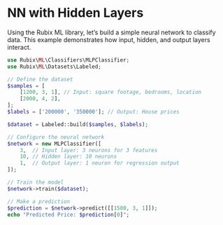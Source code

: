 # NN with Hidden Layers

Using the Rubix ML library, let’s build a simple neural network to classify data. This example demonstrates how input, hidden, and output layers interact.

```php
use Rubix\ML\Classifiers\MLPClassifier;
use Rubix\ML\Datasets\Labeled;

// Define the dataset
$samples = [
    [1200, 3, 1], // Input: square footage, bedrooms, location
    [2000, 4, 2],
];
$labels = ['200000', '350000']; // Output: House prices

$dataset = Labeled::build($samples, $labels);

// Configure the neural network
$network = new MLPClassifier([
    3,  // Input layer: 3 neurons for 3 features
    10, // Hidden layer: 10 neurons
    1,  // Output layer: 1 neuron for regression output
]);

// Train the model
$network->train($dataset);

// Make a prediction
$prediction = $network->predict([[1500, 3, 1]]);
echo "Predicted Price: $prediction[0]";
```


